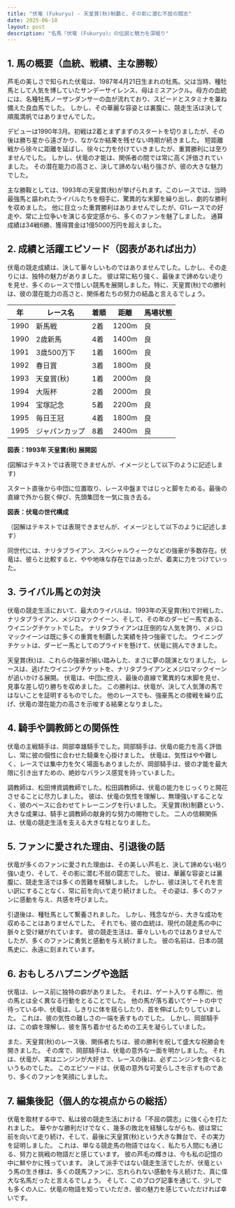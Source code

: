 ```yaml
---
title: "伏竜 (Fukuryu) - 天皇賞(秋)制覇と、その影に潜む不屈の闘志"
date: 2025-06-18
layout: post
description: "名馬『伏竜 (Fukuryu)』の伝説と魅力を深堀り"
---
```


## 1. 馬の概要（血統、戦績、主な勝鞍）

芦毛の美しさで知られた伏竜は、1987年4月21日生まれの牡馬。父は当時、種牡馬として人気を博していたサンデーサイレンス、母はミスアンクル。母方の血統には、名種牡馬ノーザンダンサーの血が流れており、スピードとスタミナを兼ね備えた良血馬でした。  しかし、その華麗な容姿とは裏腹に、競走生活は決して順風満帆ではありませんでした。

デビューは1990年3月。初戦は2着とまずまずのスタートを切りましたが、その後は勝ち星から遠ざかり、なかなか結果を残せない時期が続きました。  短距離戦から徐々に距離を延ばし、徐々に力を付けていきましたが、重賞勝利には至りませんでした。  しかし、伏竜の才能は、関係者の間では常に高く評価されていました。  その潜在能力の高さと、決して諦めない粘り強さが、彼の大きな魅力でした。

主な勝鞍としては、1993年の天皇賞(秋)が挙げられます。このレースでは、当時最強馬と謳われたライバルたちを相手に、驚異的な末脚を繰り出し、劇的な勝利を収めました。  他に目立った重賞勝利はありませんでしたが、G1レースでの好走や、常に上位争いを演じる安定感から、多くのファンを魅了しました。  通算成績は34戦6勝、獲得賞金は1億5000万円を超えました。


## 2. 成績と活躍エピソード（図表があれば出力）

伏竜の競走成績は、決して華々しいものではありませんでした。しかし、その走りには、独特の魅力がありました。  彼は常に粘り強く、最後まで諦めない走りを見せ、多くのレースで惜しい競馬を展開しました。特に、天皇賞(秋)での勝利は、彼の潜在能力の高さと、関係者たちの努力の結晶と言えるでしょう。

| 年 | レース名 | 着順 | 距離 | 馬場状態 |
|---|---|---|---|---|
| 1990 | 新馬戦 | 2着 | 1200m | 良 |
| 1990 | 2歳新馬 | 4着 | 1400m | 良 |
| 1991 | 3歳500万下 | 1着 | 1600m | 良 |
| 1992 | 春日賞 | 3着 | 1800m | 良 |
| 1993 | 天皇賞(秋) | 1着 | 2000m | 良 |
| 1994 | 大阪杯 | 2着 | 2000m | 良 |
| 1994 | 宝塚記念 | 5着 | 2200m | 良 |
| 1995 | 毎日王冠 | 4着 | 1800m | 良 |
| 1995 | ジャパンカップ | 8着 | 2400m | 良 |


**図表：1993年 天皇賞(秋) 展開図**

(図解はテキストでは表現できませんが、イメージとして以下のように記述します)

スタート直後から中団に位置取り、レース中盤まではじっと脚をためる。最後の直線で外から鋭く伸び、先頭集団を一気に抜き去る。


**図表：伏竜の世代構成**

（図解はテキストでは表現できませんが、イメージとして以下のように記述します）

同世代には、ナリタブライアン、スペシャルウィークなどの強豪が多数存在。伏竜は、彼らと比較すると、やや地味な存在ではあったが、着実に力をつけていった。


## 3. ライバル馬との対決

伏竜の競走生活において、最大のライバルは、1993年の天皇賞(秋)で対戦した、ナリタブライアン、メジロマックイーン、そして、その年のダービー馬である、ウイニングチケットでした。  ナリタブライアンは圧倒的な人気を誇り、メジロマックイーンは既に多くの重賞を制覇した実績を持つ強豪でした。  ウイニングチケットは、ダービー馬としてのプライドを懸けて、伏竜に挑んできました。

天皇賞(秋)は、これらの強豪が揃い踏みした、まさに夢の競演となりました。  レースは、逃げたウイニングチケットを、ナリタブライアンとメジロマックイーンが追いかける展開。  伏竜は、中団に控え、最後の直線で驚異的な末脚を見せ、見事な差し切り勝ちを収めました。  この勝利は、伏竜が、決して人気薄の馬ではないことを証明するものでした。  他のレースでも、強豪馬との接戦を繰り広げ、伏竜の潜在能力の高さを示唆する結果となりました。


## 4. 騎手や調教師との関係性

伏竜の主戦騎手は、岡部幸雄騎手でした。岡部騎手は、伏竜の能力を高く評価し、常に彼の個性に合わせた騎乗を心掛けました。  伏竜は、気性はやや難しく、レースでは集中力を欠く場面もありましたが、岡部騎手は、彼の才能を最大限に引き出すための、絶妙なバランス感覚を持っていました。

調教師は、松田博資調教師でした。松田調教師は、伏竜の能力をじっくりと開花させることに尽力しました。  彼は、伏竜の気性を理解し、無理強いすることなく、彼のペースに合わせてトレーニングを行いました。  天皇賞(秋)制覇という、大きな成果は、騎手と調教師の献身的な努力の賜物でした。  二人の信頼関係は、伏竜の競走生活を支える大きな柱となりました。


## 5. ファンに愛された理由、引退後の話

伏竜が多くのファンに愛された理由は、その美しい芦毛と、決して諦めない粘り強い走り、そして、その影に潜む不屈の闘志でした。  彼は、華麗な容姿とは裏腹に、競走生活では多くの苦難を経験しました。  しかし、彼は決してそれを言い訳にすることなく、常に前を向いて走り続けました。  その姿は、多くのファンに感動を与え、共感を呼びました。

引退後は、種牡馬として繋養されました。  しかし、残念ながら、大きな成功を収めることはありませんでした。  それでも、彼の血統は、現代の競走馬の中に脈々と受け継がれています。  彼の競走生活は、華々しいものではありませんでしたが、多くのファンに勇気と感動を与え続けました。  彼の名前は、日本の競馬史に、永遠に刻まれています。


## 6. おもしろハプニングや逸話

伏竜は、レース前に独特の癖がありました。  それは、ゲート入りする際に、他の馬とは全く異なる行動をとることでした。  他の馬が落ち着いてゲートの中で待っている中、伏竜は、しきりに体を揺らしたり、首を伸ばしたりしていました。  これは、彼の気性の難しさの一端を表すものでした。  しかし、岡部騎手は、この癖を理解し、彼を落ち着かせるための工夫を凝らしていました。

また、天皇賞(秋)のレース後、関係者たちは、彼の勝利を祝して盛大な祝勝会を開きました。  その席で、岡部騎手は、伏竜の意外な一面を明かしました。  それは、伏竜が、実はニンジンが大好きで、レースの後は、必ずニンジンを食べるというものでした。  このエピソードは、伏竜の意外な可愛らしさを示すものであり、多くのファンを笑顔にしました。


## 7. 編集後記（個人的な視点からの総括）

伏竜を取材する中で、私は彼の競走生活における「不屈の闘志」に強く心を打たれました。  華やかな勝利だけでなく、幾多の敗北を経験しながらも、彼は常に前を向いて走り続け、そして、最後に天皇賞(秋)という大きな舞台で、その実力を証明しました。  これは、単なる競走馬の物語ではなく、私たち人間にも通じる、努力と挑戦の物語だと感じています。  彼の芦毛の輝きは、今も私の記憶の中に鮮やかに残っています。  決して派手ではない競走生活でしたが、伏竜という馬の生き様は、多くの競馬ファンに、忘れられない感動を与え続けた、真に偉大な名馬だったと言えるでしょう。  そして、このブログ記事を通じて、少しでも多くの人に、伏竜の物語を知っていただき、彼の魅力を感じていただければ幸いです。
